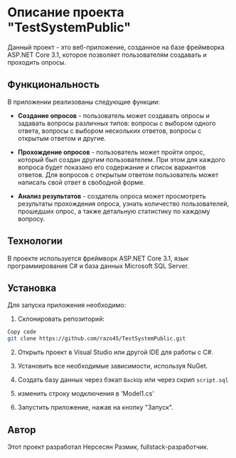# Описание проекта "TestSystemPublic"  
Данный проект - это веб-приложение, созданное на базе фреймворка ASP.NET Core 3.1, которое позволяет пользователям создавать и проходить опросы.  

## Функциональность
В приложении реализованы следующие функции:

*  **Создание опросов** - пользователь может создавать опросы и задавать вопросы различных типов: вопросы с выбором одного ответа, вопросы с выбором нескольких ответов, вопросы с открытым ответом и другие.  

* **Прохождение опросов** - пользователь может пройти опрос, который был создан другим пользователем. При этом для каждого вопроса будет показано его содержание и список вариантов ответов. Для вопросов с открытым ответом пользователь может написать свой ответ в свободной форме.  

* **Анализ результатов** - создатель опроса может просмотреть результаты прохождения опроса, узнать количество пользователей, прошедших опрос, а также детальную статистику по каждому вопросу.  

## Технологии  
В проекте используется фреймворк ASP.NET Core 3.1, язык программирования C# и база данных Microsoft SQL Server.  

## Установка
Для запуска приложения необходимо:

1. Склонировать репозиторий:
```bash
Copy code
git clone https://github.com/razo45/TestSystemPublic.git
```
2. Открыть проект в Visual Studio или другой IDE для работы с C#.

3. Установить все необходимые зависимости, используя NuGet.

4. Создать базу данных через бэкап `BackUp` или через скрип `script.sql`

5. изменить строку модключения в 'Model1.cs'

4. Запустить приложение, нажав на кнопку "Запуск".

## Автор
Этот проект разработал Нерсесян Размик, fullstack-разработчик.  
